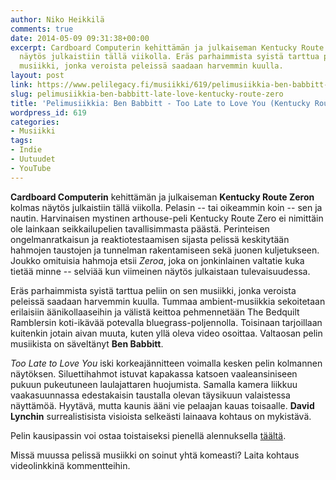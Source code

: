 ```yaml
---
author: Niko Heikkilä
comments: true
date: 2014-05-09 09:31:38+00:00
excerpt: Cardboard Computerin kehittämän ja julkaiseman Kentucky Route Zeron kolmas
  näytös julkaistiin tällä viikolla. Eräs parhaimmista syistä tarttua peliin on sen
  musiikki, jonka veroista peleissä saadaan harvemmin kuulla.
layout: post
link: https://www.pelilegacy.fi/musiikki/619/pelimusiikkia-ben-babbitt-late-love-kentucky-route-zero
slug: pelimusiikkia-ben-babbitt-late-love-kentucky-route-zero
title: 'Pelimusiikkia: Ben Babbitt - Too Late to Love You (Kentucky Route Zero)'
wordpress_id: 619
categories:
- Musiikki
tags:
- Indie
- Uutuudet
- YouTube
---
```






**Cardboard Computerin** kehittämän ja julkaiseman **Kentucky Route Zeron** kolmas näytös julkaistiin tällä viikolla. Pelasin -- tai oikeammin koin -- sen ja nautin. Harvinaisen mystinen arthouse-peli Kentucky Route Zero ei nimittäin ole lainkaan seikkailupelien tavallisimmasta päästä. Perinteisen ongelmanratkaisun ja reaktiotestaamisen sijasta pelissä keskitytään hahmojen taustojen ja tunnelman rakentamiseen sekä juonen kuljetukseen. Joukko omituisia hahmoja etsii _Zeroa_, joka on jonkinlainen valtatie kuka tietää minne -- selviää kun viimeinen näytös julkaistaan tulevaisuudessa.

Eräs parhaimmista syistä tarttua peliin on sen musiikki, jonka veroista peleissä saadaan harvemmin kuulla. Tummaa ambient-musiikkia sekoitetaan erilaisiin äänikollaaseihin ja välistä keittoa pehmennetään The Bedquilt Ramblersin koti-ikävää potevalla bluegrass-poljennolla. Toisinaan tarjoillaan kuitenkin jotain aivan muuta, kuten yllä oleva video osoittaa. Valtaosan pelin musiikista on säveltänyt **Ben Babbitt**.

_Too Late to Love You_ iski korkeajännitteen voimalla kesken pelin kolmannen näytöksen. Siluettihahmot istuvat kapakassa katsoen vaaleansiniseen pukuun pukeutuneen laulajattaren huojumista. Samalla kamera liikkuu vaakasuunnassa edestakaisin taustalla olevan täysikuun valaistessa näyttämöä. Hyytävä, mutta kaunis ääni vie pelaajan kauas toisaalle. **David Lynchin** surrealistisista visioista selkeästi lainaava kohtaus on mykistävä.

Pelin kausipassin voi ostaa toistaiseksi pienellä alennuksella [täältä](http://www.gog.com/game/kentucky_route_zero_season_pass).

Missä muussa pelissä musiikki on soinut yhtä komeasti? Laita kohtaus videolinkkinä kommentteihin.
